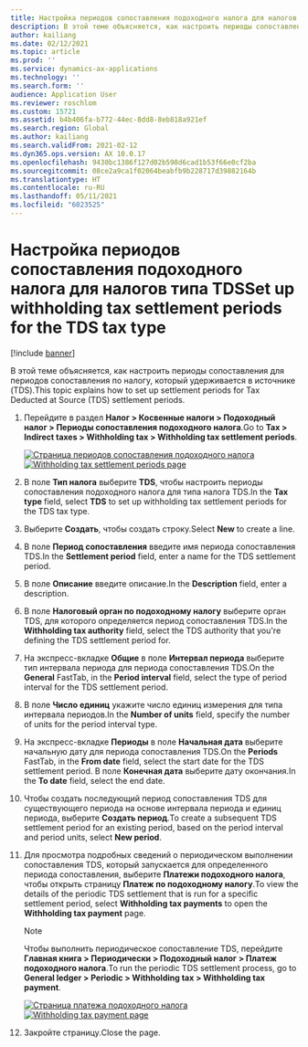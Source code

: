 ```yaml
---
title: Настройка периодов сопоставления подоходного налога для налогов типа TDS
description: В этой теме объясняется, как настроить периоды сопоставления для периодов сопоставления по налогу, который удерживается в источнике (TDS).
author: kailiang
ms.date: 02/12/2021
ms.topic: article
ms.prod: ''
ms.service: dynamics-ax-applications
ms.technology: ''
ms.search.form: ''
audience: Application User
ms.reviewer: roschlom
ms.custom: 15721
ms.assetid: b4b406fa-b772-44ec-8dd8-8eb818a921ef
ms.search.region: Global
ms.author: kailiang
ms.search.validFrom: 2021-02-12
ms.dyn365.ops.version: AX 10.0.17
ms.openlocfilehash: 9430bc1386f127d02b598d6cad1b53f66e0cf2ba
ms.sourcegitcommit: 08ce2a9ca1f02064beabfb9b228717d39882164b
ms.translationtype: HT
ms.contentlocale: ru-RU
ms.lasthandoff: 05/11/2021
ms.locfileid: "6023525"
---
```

# <a name="set-up-withholding-tax-settlement-periods-for-the-tds-tax-type"></a><span data-ttu-id="72180-103">Настройка периодов сопоставления подоходного налога для налогов типа TDS</span><span class="sxs-lookup"><span data-stu-id="72180-103">Set up withholding tax settlement periods for the TDS tax type</span></span>

[!include [banner](../includes/banner.md)]

<span data-ttu-id="72180-104">В этой теме объясняется, как настроить периоды сопоставления для периодов сопоставления по налогу, который удерживается в источнике (TDS).</span><span class="sxs-lookup"><span data-stu-id="72180-104">This topic explains how to set up settlement periods for Tax Deducted at Source (TDS) settlement periods.</span></span>

1. <span data-ttu-id="72180-105">Перейдите в раздел **Налог \> Косвенные налоги \> Подоходный налог \> Периоды сопоставления подоходного налога**.</span><span class="sxs-lookup"><span data-stu-id="72180-105">Go to **Tax \> Indirect taxes \> Withholding tax \> Withholding tax settlement periods**.</span></span>

    <span data-ttu-id="72180-106">[![Страница периодов сопоставления подоходного налога](./media/apac-ind-TDS-13.png)](./media/apac-ind-TDS-13.png)</span><span class="sxs-lookup"><span data-stu-id="72180-106">[![Withholding tax settlement periods page](./media/apac-ind-TDS-13.png)](./media/apac-ind-TDS-13.png)</span></span>

2. <span data-ttu-id="72180-107">В поле **Тип налога** выберите **TDS**, чтобы настроить периоды сопоставления подоходного налога для типа налога TDS.</span><span class="sxs-lookup"><span data-stu-id="72180-107">In the **Tax type** field, select **TDS** to set up withholding tax settlement periods for the TDS tax type.</span></span>
3. <span data-ttu-id="72180-108">Выберите **Создать**, чтобы создать строку.</span><span class="sxs-lookup"><span data-stu-id="72180-108">Select **New** to create a line.</span></span>
4. <span data-ttu-id="72180-109">В поле **Период сопоставления** введите имя периода сопоставления TDS.</span><span class="sxs-lookup"><span data-stu-id="72180-109">In the **Settlement period** field, enter a name for the TDS settlement period.</span></span>
5. <span data-ttu-id="72180-110">В поле **Описание** введите описание.</span><span class="sxs-lookup"><span data-stu-id="72180-110">In the **Description** field, enter a description.</span></span>
6. <span data-ttu-id="72180-111">В поле **Налоговый орган по подоходному налогу** выберите орган TDS, для которого определяется период сопоставления TDS.</span><span class="sxs-lookup"><span data-stu-id="72180-111">In the **Withholding tax authority** field, select the TDS authority that you're defining the TDS settlement period for.</span></span>
7. <span data-ttu-id="72180-112">На экспресс-вкладке **Общие** в поле **Интервал периода** выберите тип интервала периода для периода сопоставления TDS.</span><span class="sxs-lookup"><span data-stu-id="72180-112">On the **General** FastTab, in the **Period interval** field, select the type of period interval for the TDS settlement period.</span></span>
8. <span data-ttu-id="72180-113">В поле **Число единиц** укажите число единиц измерения для типа интервала периодов.</span><span class="sxs-lookup"><span data-stu-id="72180-113">In the **Number of units** field, specify the number of units for the period interval type.</span></span>
9. <span data-ttu-id="72180-114">На экспресс-вкладке **Периоды** в поле **Начальная дата** выберите начальную дату для периода сопоставления TDS.</span><span class="sxs-lookup"><span data-stu-id="72180-114">On the **Periods** FastTab, in the **From date** field, select the start date for the TDS settlement period.</span></span> <span data-ttu-id="72180-115">В поле **Конечная дата** выберите дату окончания.</span><span class="sxs-lookup"><span data-stu-id="72180-115">In the **To date** field, select the end date.</span></span>
10. <span data-ttu-id="72180-116">Чтобы создать последующий период сопоставления TDS для существующего периода на основе интервала периода и единиц периода, выберите **Создать период**.</span><span class="sxs-lookup"><span data-stu-id="72180-116">To create a subsequent TDS settlement period for an existing period, based on the period interval and period units, select **New period**.</span></span>
11. <span data-ttu-id="72180-117">Для просмотра подробных сведений о периодическом выполнении сопоставления TDS, который запускается для определенного периода сопоставления, выберите **Платежи подоходного налога**, чтобы открыть страницу **Платеж по подоходному налогу**.</span><span class="sxs-lookup"><span data-stu-id="72180-117">To view the details of the periodic TDS settlement that is run for a specific settlement period, select **Withholding tax payments** to open the **Withholding tax payment** page.</span></span>

    > [!NOTE]
    > <span data-ttu-id="72180-118">Чтобы выполнить периодическое сопоставление TDS, перейдите **Главная книга \> Периодически \> Подоходный налог \> Платеж подоходного налога**.</span><span class="sxs-lookup"><span data-stu-id="72180-118">To run the periodic TDS settlement process, go to **General ledger \> Periodic \> Withholding tax \> Withholding tax payment**.</span></span>

    <span data-ttu-id="72180-119">[![Страница платежа подоходного налога](./media/apac-ind-TDS-15.png)](./media/apac-ind-TDS-15.png)</span><span class="sxs-lookup"><span data-stu-id="72180-119">[![Withholding tax payment page](./media/apac-ind-TDS-15.png)](./media/apac-ind-TDS-15.png)</span></span>

12. <span data-ttu-id="72180-120">Закройте страницу.</span><span class="sxs-lookup"><span data-stu-id="72180-120">Close the page.</span></span>
